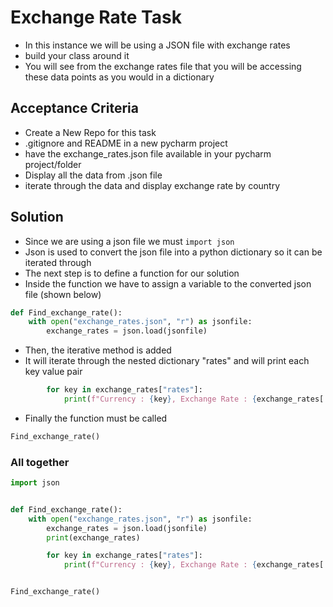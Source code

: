 # Exchange Rate Task
- In this instance we will be using a JSON file with exchange rates 
- build your class around it 
- You will see from the exchange rates file that you will be accessing these data points  as you would in a dictionary

## Acceptance Criteria 
- Create a New Repo for this task
- .gitignore and README in a new pycharm project
- have the exchange_rates.json file available in your pycharm project/folder
- Display all the data from .json file
- iterate through the data and display exchange rate by country

## Solution
- Since we are using a json file we must ```import json```
- Json is used to convert the json file into a python dictionary so it can be iterated through
- The next step is to define a function for our solution
- Inside the function we have to assign a variable to the converted json file (shown below)
``` python
def Find_exchange_rate():
    with open("exchange_rates.json", "r") as jsonfile:
        exchange_rates = json.load(jsonfile)
```
- Then, the iterative method is added 
- It will iterate through the nested dictionary "rates" and will print each key value pair
``` python
        for key in exchange_rates["rates"]:
            print(f"Currency : {key}, Exchange Rate : {exchange_rates['rates'][key]}")
```

- Finally the function must be called
``` python
Find_exchange_rate()
```

### All together 
``` python
import json


def Find_exchange_rate():
    with open("exchange_rates.json", "r") as jsonfile:
        exchange_rates = json.load(jsonfile)
        print(exchange_rates)

        for key in exchange_rates["rates"]:
            print(f"Currency : {key}, Exchange Rate : {exchange_rates['rates'][key]}")


Find_exchange_rate()

```